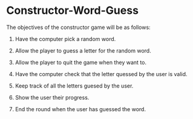 # Constructor-Word-Guess

The objectives of the constructor game will be as follows:

1. Have the computer pick a random word.

2. Allow the player to guess a letter for the random word.

3. Allow the player to quit the game when they want to.

4. Have the computer check that the letter quessed by the user is valid.

5. Keep track of all the letters guesed by the user.

6. Show the user their progress.

7. End the round when the user has guessed the word.

